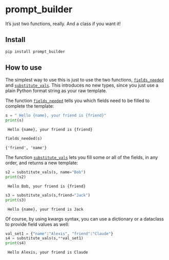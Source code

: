 # prompt_builder


<!-- WARNING: THIS FILE WAS AUTOGENERATED! DO NOT EDIT! -->

It’s just two functions, really. And a class if you want it!

## Install

``` sh
pip install prompt_builder
```

## How to use

The simplest way to use this is just to use the two functions,
[`fields_needed`](https://algal.github.io/prompt_builder/prompt_builder.html#fields_needed)
and
[`substitute_vals`](https://algal.github.io/prompt_builder/prompt_builder.html#substitute_vals).
This introduces no new types, since you just use a plain Python format
string as your raw template.

The function
[`fields_needed`](https://algal.github.io/prompt_builder/prompt_builder.html#fields_needed)
tells you which fields need to be filled to complete the template:

``` python
s = " Hello {name}, your friend is {friend}"
print(s)
```

     Hello {name}, your friend is {friend}

``` python
fields_needed(s)
```

    {'friend', 'name'}

The function
[`substitute_vals`](https://algal.github.io/prompt_builder/prompt_builder.html#substitute_vals)
lets you fill some or all of the fields, in any order, and returns a new
template:

``` python
s2 = substitute_vals(s, name="Bob")
print(s2)
```

     Hello Bob, your friend is {friend}

``` python
s3 = substitute_vals(s,friend="Jack")
print(s3)
```

     Hello {name}, your friend is Jack

Of course, by using kwargs syntax, you can use a dictionary or a
dataclass to provide field values as well:

``` python
val_set1 = {"name":"Alexis", "friend":"Claude"}
s4 = substitute_vals(s,**val_set1)
print(s4)
```

     Hello Alexis, your friend is Claude
